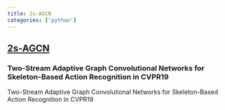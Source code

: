 ```yaml
---
title: 2s-AGCN
categories: ['python']
---
```

## [2s-AGCN](https://github.com/lshiwjx/2s-AGCN)

### Two-Stream Adaptive Graph Convolutional Networks for Skeleton-Based Action Recognition in CVPR19

Two-Stream Adaptive Graph Convolutional Networks for Skeleton-Based Action Recognition in CVPR19
